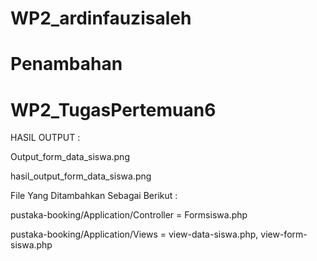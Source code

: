 # WP2_ardinfauzisaleh
# Penambahan 
# WP2_TugasPertemuan6
HASIL OUTPUT :

Output_form_data_siswa.png

hasil_output_form_data_siswa.png

File Yang Ditambahkan Sebagai Berikut :

pustaka-booking/Application/Controller = Formsiswa.php

pustaka-booking/Application/Views = view-data-siswa.php, view-form-siswa.php
